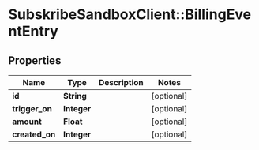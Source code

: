 # SubskribeSandboxClient::BillingEventEntry

## Properties
Name | Type | Description | Notes
------------ | ------------- | ------------- | -------------
**id** | **String** |  | [optional] 
**trigger_on** | **Integer** |  | [optional] 
**amount** | **Float** |  | [optional] 
**created_on** | **Integer** |  | [optional] 


